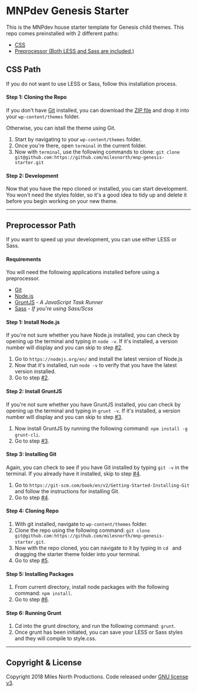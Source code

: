 # MNPdev Genesis Starter
This is the MNPdev house starter template for Genesis child themes. This repo comes preinstalled with 2 different paths:
- [CSS](#css-path)
- [Preprocessor (Both LESS and Sass are included.)](#preprocessor-path)

## CSS Path
If you do not want to use LESS or Sass, follow this installation process.

#### Step 1: Cloning the Repo
If you don't have [Git](https://git-scm.com/book/en/v2/Getting-Started-Installing-Git) installed, you can download the [ZIP file](https://github.com/milesnorth/mnp-genesis-starter/archive/master.zip) and drop it into your `wp-content/themes` folder.

Otherwise, you can istall the theme using Git.

1. Start by navigating to your `wp-content/themes` folder.
2. Once you're there, open `terminal` in the current folder.
3. Now with `terminal`, use the following commands to clone: `git clone git@github.com:https://github.com/milesnorth/mnp-genesis-starter.git`

#### Step 2: Development
Now that you have the repo cloned or installed, you can start development.
You won't need the styles folder, so it's a good idea to tidy up and delete it before you begin working on your new theme.

___

## Preprocessor Path
If you want to speed up your development, you can use either LESS or Sass.

#### Requirements
You will need the following applications installed before using a preprocessor.
- [Git](https://git-scm.com/book/en/v2/Getting-Started-Installing-Git)
- [Node.js](http://nodejs.org/)
- [GruntJS](http://gruntjs.com/) - _A JavaScript Task Runner_
- [Sass](http://sass-lang.com/install) - _If you're using Sass/Scss_


#### Step 1: Install Node.js
If you're not sure whether you have Node.js installed, you can check by opening up the terminal and typing in `node -v`. If it's installed, a version number will display and you can skip to step [#2](#step-2-installing-gruntjs).

1. Go to `https://nodejs.org/en/` and install the latest version of Node.js
2. Now that it's installed, run `node -v` to verify that you have the latest version installed.
3. Go to step [#2](#step-2-installing-gruntjs).

#### Step 2: Install GruntJS
If you're not sure whether you have GruntJS installed, you can check by opening up the terminal and typing in `grunt -v`. If it's installed, a version number will display and you can skip to step [#3](#step-3-installing-git).

1. Now install GruntJS by running the following command: `npm install -g grunt-cli`.
2. Go to step [#3](#step-3-installing-git).

#### Step 3: Installing Git
Again, you can check to see if you have Git installed by typing `git -v` in the terminal. If you already have it installed, skip to step [#4](#step-4-cloning-repo).

1. Go to `https://git-scm.com/book/en/v2/Getting-Started-Installing-Git` and follow the instructions for installing Git.
2. Go to step [#4](#step-4-cloning-repo).

#### Step 4: Cloning Repo
1. With git installed, navigate to `wp-content/themes` folder.
2. Clone the repo using the following command: `git clone git@github.com:https://github.com/milesnorth/mnp-genesis-starter.git`.
3. Now with the repo cloned, you can navigate to it by typing in `cd ` and dragging the starter theme folder into your terminal.
3. Go to step [#5](#step-5-installing-packages).

#### Step 5: Installing Packages
1. From current directory, install node packages with the following command: `npm install`.
2. Go to step [#6](#step-6-running-grunt).

#### Step 6: Running Grunt
1. Cd into the grunt directory, and run the following command: `grunt`.
2. Once grunt has been initiated, you can save your LESS or Sass styles and they will compile to style.css.

___

## Copyright & License
Copyright 2018 Miles North Productions. Code released under [GNU license v3](http://www.gnu.org/licenses/gpl-3.0.html).
